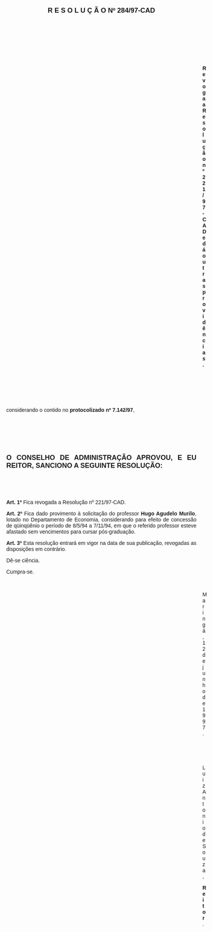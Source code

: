 <BODY>

<B><FONT FACE="Arial" SIZE=4><P ALIGN="CENTER">R E S O L U &Ccedil; &Atilde; O   Nº 284/97-CAD</P>
</B></FONT><FONT FACE="Arial">
<P>&nbsp;</P>
<P>&nbsp;</P>
<P>&nbsp;</P>
<P>&nbsp;</P><DIR>
<DIR>
<DIR>
<DIR>
<DIR>
<DIR>
<DIR>
<DIR>
<DIR>
<DIR>
<DIR>
<DIR>
<DIR>

<B><P ALIGN="JUSTIFY">Revoga a Resolu&ccedil;&atilde;o nº 221/97-CAD e d&aacute; outras provid&ecirc;ncias.</P>
</B>
<P>&nbsp;</P>
<P>&nbsp;</P>
<P>&nbsp;</P></DIR>
</DIR>
</DIR>
</DIR>
</DIR>
</DIR>
</DIR>
</DIR>
</DIR>
</DIR>
</DIR>
</DIR>
</DIR>

<P>&#9;&#9;considerando o contido no <B>protocolizado nº 7.142/97</B>,</P>
<P ALIGN="JUSTIFY"></P>
<P ALIGN="JUSTIFY">&nbsp;</P>
<P ALIGN="JUSTIFY">&nbsp;</P>
<P ALIGN="JUSTIFY">&nbsp;</P>
</FONT><B><FONT FACE="Arial" SIZE=4><P ALIGN="JUSTIFY">O CONSELHO DE ADMINISTRA&Ccedil;&Atilde;O APROVOU, E EU REITOR, SANCIONO A SEGUINTE RESOLU&Ccedil;&Atilde;O:</P>
</B></FONT><FONT FACE="Arial"><P ALIGN="JUSTIFY"></P>
<P ALIGN="JUSTIFY">&nbsp;</P>
<P ALIGN="JUSTIFY">&nbsp;</P>
<P ALIGN="JUSTIFY">&#9;&#9;<B>Art. 1º </B>Fica revogada a Resolu&ccedil;&atilde;o nº 221/97-CAD.</P>
<P ALIGN="JUSTIFY">&#9;&#9;<B>Art. 2º</B> Fica dado provimento &agrave; solicita&ccedil;&atilde;o do professor <B>Hugo Agudelo Murilo</B>, lotado no Departamento de Economia, considerando para efeito de concess&atilde;o de q&uuml;inq&uuml;&ecirc;nio o per&iacute;odo de 8/5/94 a 7/11/94, em que o referido professor esteve afastado sem vencimentos para cursar p&oacute;s-gradua&ccedil;&atilde;o.</P>
<P ALIGN="JUSTIFY">&#9;&#9;<B>Art. 3º</B> Esta resolu&ccedil;&atilde;o entrar&aacute; em vigor na data de sua publica&ccedil;&atilde;o, revogadas as disposi&ccedil;&otilde;es em contr&aacute;rio.</P>
<P>&#9;&#9;D&ecirc;-se ci&ecirc;ncia.</P>
<P>&#9;&#9;Cumpra-se.</P>

<P>&nbsp;</P><DIR>
<DIR>
<DIR>
<DIR>
<DIR>
<DIR>
<DIR>
<DIR>
<DIR>
<DIR>
<DIR>
<DIR>
<DIR>

<P>Maring&aacute;, 12 de junho de 1997.</P>

<P>&nbsp;</P>
<P>&nbsp;</P>
<P>Luiz Antonio de Souza,</P>
<B><P>Reitor</B>.</P>

</FONT><FONT SIZE=2><P>&nbsp;</P></DIR>
</DIR>
</DIR>
</DIR>
</DIR>
</DIR>
</DIR>
</DIR>
</DIR>
</DIR>
</DIR>
</DIR>
</DIR>
</FONT></BODY>
